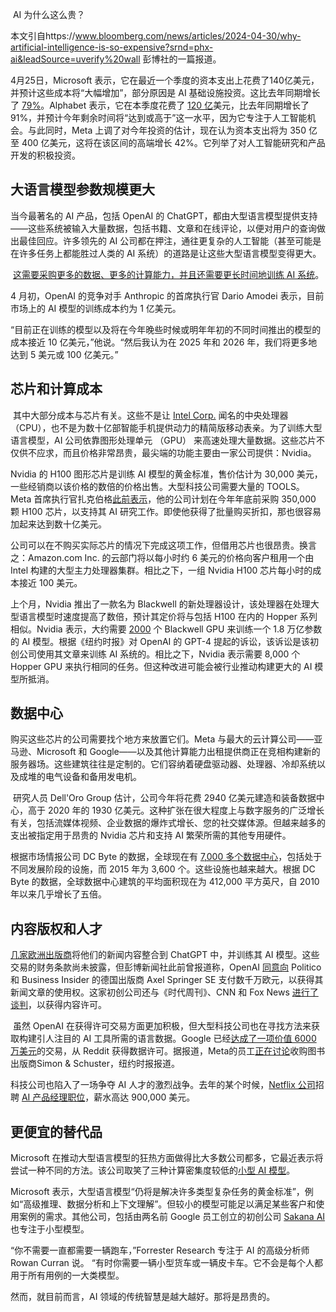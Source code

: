 ​                          AI 为什么这么贵？

本文引自https://www.bloomberg.com/news/articles/2024-04-30/why-artificial-intelligence-is-so-expensive?srnd=phx-ai&leadSource=uverify%20wall 彭博社的一篇报道。



4月25日，Microsoft 表示，它在最近一个季度的资本支出上花费了140亿美元，并预计这些成本将“大幅增加”，部分原因是 AI 基础设施投资。这比去年同期增长了 <u>79%</u>。Alphabet 表示，它在本季度花费了 <u>120 亿</u>美元，比去年同期增长了 91%，并预计今年剩余时间将“达到或高于”这一水平，因为它专注于人工智能机会。与此同时，Meta 上调了对今年投资的估计，现在认为资本支出将为 350 亿至 400 亿美元，这将在该区间的高端增长 42%。它列举了对人工智能研究和产品开发的积极投资。



## 大语言模型参数规模更大

   当今最著名的 AI 产品，包括 OpenAI 的 ChatGPT，都由大型语言模型提供支持——这些系统被输入大量数据，包括书籍、文章和在线评论，以便对用户的查询做出最佳回应。许多领先的 AI 公司都在押注，通往更复杂的人工智能（甚至可能是在许多任务上都能胜过人类的 AI 系统）的道路是让这些大型语言模型变得更大。

​    <u>这需要采购更多的数据、更多的计算能力，并且还需要更长时间地训练 AI 系统</u>。

4 月初，OpenAI 的竞争对手 Anthropic 的首席执行官 Dario Amodei 表示，目前市场上的 AI 模型的训练成本约为 1 亿美元。

“目前正在训练的模型以及将在今年晚些时候或明年年初的不同时间推出的模型的成本接近 10 亿美元，”他说。“然后我认为在 2025 年和 2026 年，我们将更多地达到 5 美元或 100 亿美元。”

## 芯片和计算成本

​    其中大部分成本与芯片有关。这些不是让 [Intel Corp.](https://www.bloomberg.com/quote/INTC:undefined) 闻名的中央处理器 （CPU），也不是为数十亿部智能手机提供动力的精简版移动表亲。为了训练大型语言模型，AI 公司依靠图形处理单元 （GPU） 来高速处理大量数据。这些芯片不仅供不应求，而且价格非常昂贵，最尖端的功能主要由一家公司提供：Nvidia。

   Nvidia 的 H100 图形芯片是训练 AI 模型的黄金标准，售价估计为 30,000 美元，一些经销商以该价格的数倍的价格出售。大型科技公司需要大量的 TOOLS。Meta 首席执行官扎克伯格[此前表示](https://www.instagram.com/reel/C2QARHJR1sZ/?hl=en)，他的公司计划在今年年底前采购 350,000 颗 H100 芯片，以支持其 AI 研究工作。即使他获得了批量购买折扣，那也很容易加起来达到数十亿美元。

   公司可以在不购买实际芯片的情况下完成这项工作，但借用芯片也很昂贵。换言之：Amazon.com Inc. 的云部门将以每小时约 6 美元的价格向客户租用一个由 Intel 构建的大型主力处理器集群。相比之下，一组 Nvidia H100 芯片每小时的成本接近 100 美元。

   上个月，Nvidia 推出了一款名为 Blackwell 的新处理器设计，该处理器在处理大型语言模型时速度提高了数倍，预计其定价将与包括 H100 在内的 Hopper 系列相似。Nvidia 表示，大约需要 [2000](https://www.theverge.com/2024/3/18/24105157/nvidia-blackwell-gpu-b200-ai) 个 Blackwell GPU 来训练一个 1.8 万亿参数的 AI 模型。根据《纽约时报》对 OpenAI 的 GPT-4 提起的诉讼，该诉讼是该初创公司使用其文章来训练 AI 系统的。相比之下，Nvidia 表示需要 8,000 个 Hopper GPU 来执行相同的任务。但这种改进可能会被行业推动构建更大的 AI 模型所抵消。





## 数据中心

   购买这些芯片的公司需要找个地方来放置它们。Meta 与最大的云计算公司——亚马逊、Microsoft 和 Google——以及其他计算能力出租提供商正在竞相构建新的服务器场。这些建筑往往是定制的。它们容纳着硬盘驱动器、处理器、冷却系统以及成堆的电气设备和备用发电机。

​    研究人员 Dell'Oro Group 估计，公司今年将花费 2940 亿美元建造和装备数据中心，高于 2020 年的 1930 亿美元。这种扩张在很大程度上与数字服务的广泛增长有关，包括流媒体视频、企业数据的爆炸式增长、您的社交媒体源。但越来越多的支出被指定用于昂贵的 Nvidia 芯片和支持 AI 繁荣所需的其他专用硬件。

   根据市场情报公司 DC Byte 的数据，全球现在有 [7,000 多个数据中心](https://www.bloomberg.com/graphics/2024-ai-data-centers-power-grids/)，包括处于不同发展阶段的设施，而 2015 年为 3,600 个。这些设施也越来越大。根据 DC Byte 的数据，全球数据中心建筑的平均面积现在为 412,000 平方英尺，自 2010 年以来几乎增长了五倍。



## 内容版权和人才

[几家欧洲出版商](https://www.bloomberg.com/news/articles/2024-03-13/openai-inks-deals-with-european-publishers-le-monde-prisa?srnd=technology-ai)将他们的新闻内容整合到 ChatGPT 中，并训练其 AI 模型。这些交易的财务条款尚未披露，但彭博新闻社此前曾报道称，OpenAI [同意向](https://www.bloomberg.com/news/articles/2023-12-13/openai-axel-springer-ink-deal-to-use-news-content-in-chatgpt) Politico 和 Business Insider 的德国出版商 Axel Springer SE 支付数千万欧元，以获得其新闻文章的使用权。这家初创公司还与《时代周刊》、CNN 和 Fox News [进行了谈判](https://www.bloomberg.com/news/articles/2024-01-10/openai-in-talks-with-cnn-fox-and-time-to-license-content)，以获得内容许可。

​    虽然 OpenAI 在获得许可交易方面更加积极，但大型科技公司也在寻找方法来获取构建引人注目的 AI 工具所需的语言数据。Google 已经[达成了一项价值 6000 万美元](https://www.reuters.com/technology/reddit-ai-content-licensing-deal-with-google-sources-say-2024-02-22/)的交易，从 Reddit 获得数据许可。据报道，Meta的员工[正在讨论](https://www.nytimes.com/2024/04/06/technology/tech-giants-harvest-data-artificial-intelligence.html)收购图书出版商Simon & Schuster，纽约时报报道。

   科技公司也陷入了一场争夺 AI 人才的激烈战争。去年的某个时候，[Netflix 公司](https://www.bloomberg.com/quote/NFLX:undefined)招聘 [AI 产品经理职位](https://www.cbsnews.com/news/netflix-ai-hiring-product-manager-900000/)，薪水高达 900,000 美元。

## **更便宜的替代品**

 Microsoft 在推动大型语言模型的狂热方面做得比大多数公司都多，它最近表示将尝试一种不同的方法。该公司取笑了三种计算密集度较低的[小型 AI 模型](https://www.nytimes.com/2024/04/23/technology/microsoft-ai.html)。

  Microsoft 表示，大型语言模型“仍将是解决许多类型复杂任务的黄金标准”，例如“高级推理、数据分析和上下文理解”。但较小的模型可能足以满足某些客户和使用案例的需求。其他公司，包括由两名前 Google 员工创立的初创公司 [Sakana AI](https://www.bloomberg.com/news/articles/2024-01-16/ai-startup-sakana-raises-30-million-to-build-smaller-ai-models) 也专注于小型模型。

  “你不需要一直都需要一辆跑车，”Forrester Research 专注于 AI 的高级分析师 Rowan Curran 说。 “有时你需要一辆小型货车或一辆皮卡车。它不会是每个人都用于所有用例的一大类模型。

  然而，就目前而言，AI 领域的传统智慧是越大越好。那将是昂贵的。